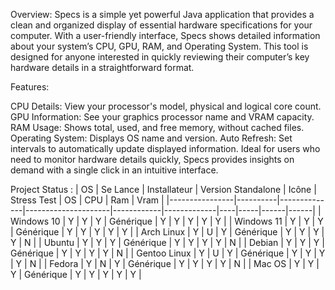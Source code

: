 Overview:
Specs is a simple yet powerful Java application that provides a clean and organized display of essential hardware specifications for your computer. With a user-friendly interface, Specs shows detailed information about your system’s CPU, GPU, RAM, and Operating System. This tool is designed for anyone interested in quickly reviewing their computer’s key hardware details in a straightforward format.

Features:

CPU Details: View your processor's model, physical and logical core count.
GPU Information: See your graphics processor name and VRAM capacity.
RAM Usage: Shows total, used, and free memory, without cached files.
Operating System: Displays OS name and version.
Auto Refresh: Set intervals to automatically update displayed information.
Ideal for users who need to monitor hardware details quickly, Specs provides insights on demand with a single click in an intuitive interface.

Project Status :
| OS             | Se Lance | Installateur | Version Standalone | Icône      | Stress Test | OS | CPU | Ram | Vram |
|----------------|----------|--------------|---------------------|------------|-------------|----|-----|------|------|
| Windows 10     | Y        | Y            | Y                   | Générique  | Y           | Y  | Y   | Y    | Y    |
| Windows 11     | Y        | Y            | Y                   | Générique  | Y           | Y  | Y   | Y    | Y    |
| Arch Linux     | Y        | U            | Y                   | Générique  | Y           | Y  | Y   | Y    | N    |
| Ubuntu         | Y        | Y            | Y                   | Générique  | Y           | Y  | Y   | Y    | N    |
| Debian         | Y        | Y            | Y                   | Générique  | Y           | Y  | Y   | Y    | N    |
| Gentoo Linux   | Y        | U            | Y                   | Générique  | Y           | Y  | Y   | Y    | N    |
| Fedora         | Y        | N            | Y                   | Générique  | Y           | Y  | Y   | Y    | N    |
| Mac OS         | Y        | Y            | Y                   | Générique  | Y           | Y  | Y   | Y    | Y    |
